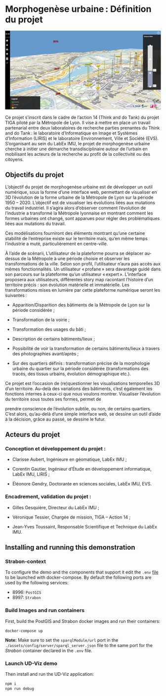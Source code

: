 
# Morphogenèse urbaine : Définition du projet 

![image](./img/exampleCreation.png)

Ce projet s’inscrit dans le cadre de l’action 14 (Think and do Tank) du projet TIGA piloté par la Métropole de Lyon. Il vise à mettre en place un travail partenarial entre deux laboratoires de recherche parties prenantes du Think and do Tank : le laboratoire d’Informatique en Image et Systèmes d’Information (LIRIS) et le laboratoire Environnement, Ville et Société (EVS). S’organisant au sein du LabEx IMU, le projet de morphogenèse urbaine cherche à initier une démarche transdisciplinaire autour de l’urbain en mobilisant les acteurs de la recherche au profit de la collectivité ou des citoyens.  

## Objectifs du projet   

L’objectif du projet de morphogenèse urbaine est de développer un outil numérique, sous la forme d’une interface web, permettant de visualiser en 3D l’évolution de la forme urbaine de la Métropole de Lyon sur la période 1950 – 2020. L’objectif est de visualiser les évolutions liées aux mutations du travail industriel. Il s’agira alors d’observer comment l’évolution de l’industrie a transformé la Métropole lyonnaise en montrant comment les formes urbaines ont changé, sont apparues pour régler des problématiques liées aux mutations du travail.  

Ces modélisations fourniront des éléments montrant qu’une certaine stabilité de l’entreprise existe sur le territoire mais, qu’en même temps l’industrie a muté, particulièrement en centre-ville.   

À l’aide de scénarii, L’utilisateur de la plateforme pourra se déplacer au-dessus de la Métropole à une période choisie et observer les transformations de la ville. Selon son profil, l’utilisateur n’aura pas accès aux mêmes fonctionnalités. Un utilisateur « profane » sera davantage guidé dans son parcours sur la plateforme qu’un utilisateur « expert ». L’interface proposera aux utilisateurs, différentes story map racontant l’histoire d’un territoire précis : son évolution matérielle et immatérielle. Les transformations mises en lumière par cette plateforme numérique seront les suivantes : 

 - Apparition/Disparition des bâtiments de la Métropole de Lyon sur la période considérée ; 

 - Transformation de la voirie ; 

 - Transformation des usages du bâti ; 

 - Description de certains bâtiments/lieux ; 

- Possibilité de voir la transformation de certains bâtiments/lieux à travers des photographies avant/après ; 

 - Sur des quartiers définis : transformation précise de la morphologie urbaine du quartier sur la période considérée (transformations des tracés, des tissus urbains, évolution démographique etc.).  

Ce projet est l’occasion de (re)questionner les visualisations temporelles 3D d’un territoire. Au-delà des variations des bâtiments, c’est également les fonctions internes à ceux-ci que nous voulons montrer. Visualiser l’évolution du territoire sous toutes ses formes, permet de 

prendre conscience de l’évolution subtile, ou non, de certains quartiers. C’est alors, qu’au-delà d’une simple interface web, se dessine un outil d’aide à la décision, grâce au passé, se dessine le futur. 

## Acteurs du projet  
### Conception et développement du projet : 

 - Clarisse Aubert, Ingénieure en géomatique, LabEx IMU ; 

 - Corentin Gautier, Ingénieur d’Étude en développement informatique, LabEx IMU, LIRIS ; 

 - Éléonore Gendry, Doctorante en sciences sociales, LabEx IMU, EVS. 

### Encadrement, validation du projet : 

- Gilles Gesquière, Directeur du LabEx IMU ; 

- Véronique Tessier, Chargée de mission, TIGA – Action 14 ; 

- Jean-Yves Toussaint, Responsable Scientifique et Technique du LabEx IMU. 

## Installing and running this demonstration
### Strabon-context
To configure the demo and the components that support it edit the `.env` [file](./.env) to be launched with docker-compose. By default the following ports are used by the following services:
- 8996: `PostGIS`
- 8997: `Strabon`

### Build Images and run containers
First, build the PostGIS and Strabon docker images and run their containers:
```
docker-compose up
```

**Note:** Make sure to set the `sparqlModule/url` port in the `./assets/config/server/sparql_server.json` file to the same port for the _Strabon_ container declared in the `.env` file.

### Launch UD-Viz demo
Then install and run the UD-Viz application:
```
npm i
npm run debug
```
